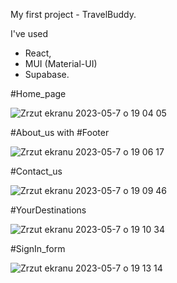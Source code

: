 My first project - TravelBuddy. 

I've used 
- React, 
- MUI (Material-UI)
- Supabase. 


#Home_page

![Zrzut ekranu 2023-05-7 o 19 04 05](https://user-images.githubusercontent.com/114815166/236691865-00ed75f4-04d8-4966-b0f0-527130647f5d.png)

#About_us 
with 
#Footer

![Zrzut ekranu 2023-05-7 o 19 06 17](https://user-images.githubusercontent.com/114815166/236691993-07c8f446-2366-4488-a05f-047d0b47bbd5.png)

#Contact_us

![Zrzut ekranu 2023-05-7 o 19 09 46](https://user-images.githubusercontent.com/114815166/236692183-64283503-fd61-446e-88c0-0d6fe6976928.png)

#YourDestinations

![Zrzut ekranu 2023-05-7 o 19 10 34](https://user-images.githubusercontent.com/114815166/236692263-0d887077-67f1-4d99-a165-08213d473b56.png)

#SignIn_form

![Zrzut ekranu 2023-05-7 o 19 13 14](https://user-images.githubusercontent.com/114815166/236692392-c844575a-4e14-4a44-a106-428d5eee88ae.png)
